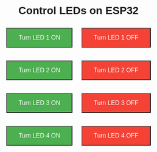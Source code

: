 <html lang="en">
<head>
  <meta charset="UTF-8">
  <meta name="viewport" content="width=device-width, initial-scale=1.0">
  <title>ESP32 LED Control</title>
  <style>
    body { text-align: center; font-family: Arial, sans-serif; }
    .button { padding: 15px 30px; font-size: 16px; margin: 10px; cursor: pointer; }
    .on { background-color: #4CAF50; color: white; }
    .off { background-color: #f44336; color: white; }
  </style>
</head>
<body>
  <h1>Control LEDs on ESP32</h1>
  <button class="button on" onclick="turnOn(1)">Turn LED 1 ON</button>
  <button class="button off" onclick="turnOff(1)">Turn LED 1 OFF</button><br>

  <button class="button on" onclick="turnOn(2)">Turn LED 2 ON</button>
  <button class="button off" onclick="turnOff(2)">Turn LED 2 OFF</button><br>

  <button class="button on" onclick="turnOn(3)">Turn LED 3 ON</button>
  <button class="button off" onclick="turnOff(3)">Turn LED 3 OFF</button><br>

  <button class="button on" onclick="turnOn(4)">Turn LED 4 ON</button>
  <button class="button off" onclick="turnOff(4)">Turn LED 4 OFF</button><br>

  <script>
    const ESP32_IP = "http://192.168.x.x"; // Replace with your ESP32 IP address

    function turnOn(led) {
      fetch(`${ESP32_IP}/turnon?led=${led}`)
        .then(response => response.text())
        .then(data => alert(data))
        .catch(error => alert("Error: " + error));
    }

    function turnOff(led) {
      fetch(`${ESP32_IP}/turnoff?led=${led}`)
        .then(response => response.text())
        .then(data => alert(data))
        .catch(error => alert("Error: " + error));
    }
  </script>
</body>
</html>
